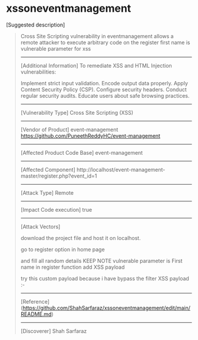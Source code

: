 # xssoneventmanagement
[Suggested description]
> Cross Site Scripting vulnerability in eventmanagement
> allows a remote attacker to execute arbitrary code on the register first name is vulnerable parameter for xss 
> 
>
> ------------------------------------------
>
> [Additional Information]
> To remediate XSS and HTML Injection vulnerabilities:
>
> Implement strict input validation.
> Encode output data properly.
> Apply Content Security Policy (CSP).
> Configure security headers.
> Conduct regular security audits.
> Educate users about safe browsing practices.
>
> ------------------------------------------
>
> [Vulnerability Type]
> Cross Site Scripting (XSS)
>
> ------------------------------------------
>
> [Vendor of Product]
> event-management
> https://github.com/PuneethReddyHC/event-management
>
> ------------------------------------------
>
> [Affected Product Code Base]
> event-management
>
> ------------------------------------------
>
> [Affected Component]
> http://localhost/event-management-master/register.php?event_id=1
>
> ------------------------------------------
>
> [Attack Type]
> Remote
>
> ------------------------------------------
>
> [Impact Code execution]
> true
>
> ------------------------------------------
>
> [Attack Vectors]
> 
> download the project file and host it on localhost.
> 
> go to register option in home page 
>
> and fill all random details KEEP NOTE vulnerable parameter is First name in register function add XSS payload
>
> try this custom payload because i have bypass the filter XSS payload :- <script>alert("XSS");</script>    <script>alert(document.cookie);</script>
> 
>
> ------------------------------------------
>
> [Reference]
> (https://github.com/ShahSarfaraz/xssoneventmanagement/edit/main/README.md)
>
> ------------------------------------------
>
> [Discoverer]
> Shah Sarfaraz

